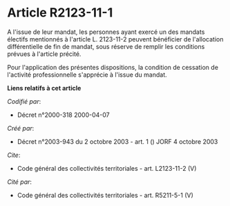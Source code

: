 # Article R2123-11-1

A l'issue de leur mandat, les personnes ayant exercé un des mandats électifs mentionnés à l'article L. 2123-11-2 peuvent
bénéficier de l'allocation différentielle de fin de mandat, sous réserve de remplir les conditions prévues à l'article
précité. 

Pour l'application des présentes dispositions, la condition de cessation de l'activité professionnelle s'apprécie à l'issue
du mandat.

**Liens relatifs à cet article**

_Codifié par_:

  - Décret n°2000-318 2000-04-07

_Créé par_:

  - Décret n°2003-943 du 2 octobre 2003 - art. 1 () JORF 4 octobre 2003

_Cite_:

  - Code général des collectivités territoriales - art. L2123-11-2 (V)

_Cité par_:

  - Code général des collectivités territoriales - art. R5211-5-1 (V)
